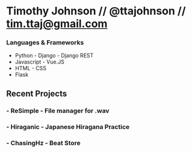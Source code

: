 # Timothy Johnson // @ttajohnson // tim.ttaj@gmail.com

### Languages & Frameworks 
- Python    - Django   - Django REST
- Javascript    - Vue.JS
- HTML    - CSS
- Flask

## Recent Projects

### - ReSimple  - File manager for .wav
### - Hiraganic - Japanese Hiragana Practice
### - ChasingHz - Beat Store


<!---
ttajohnson/ttajohnson is a ✨ special ✨ repository because its `README.md` (this file) appears on your GitHub profile.
You can click the Preview link to take a look at your changes.
--->
